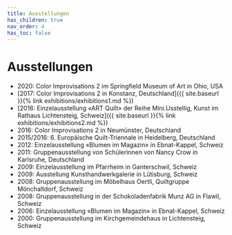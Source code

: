 ```yaml
---
title: Ausstellungen
has_children: true
nav_order: 4
has_toc: false
---
```


# Ausstellungen

- 2020: Color Improvisations 2 im Springfield Museum of Art in Ohio, USA
- [2017: Color Improvisations 2 in Konstanz, Deutschland]({{ site.baseurl }}{% link exhibitions/exhibitions1.md %})
- [2016: Einzelausstellung «ART Quilt» der Reihe Mini.Usstellig, Kunst im Rathaus Lichtensteig, Schweiz]({{ site.baseurl }}{% link exhibitions/exhibitions2.md %})
- 2016: Color Improvisations 2 in Neumünster, Deutschland
- 2015/2016: 6. Europäische Quilt-Triennale in Heidelberg, Deutschland
- 2012: Einzelausstellung «Blumen im Magazin» in Ebnat-Kappel, Schweiz
- 2011: Gruppenausstellung von Schülerinnen von Nancy Crow in Karlsruhe, Deutschland
- 2009: Einzelausstellung im Pfarrheim in Ganterschwil, Schweiz
- 2009: Ausstellung Kunsthandwerkgalerie in Lütisburg, Schweiz
- 2008: Gruppenausstellung im Möbelhaus Oertli, Quiltgruppe Mönchaltdorf, Schweiz
- 2008: Gruppenausstellung in der Schokoladenfabrik Munz AG in Flawil, Schweiz
- 2006: Einzelausstellung «Blumen im Magazin» in Ebnat-Kappel, Schweiz
- 2000: Gruppenausstellung im Kirchgemeindehaus in Lichtensteig, Schweiz
